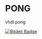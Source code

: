 PONG
====

vhdl pong


[![Bitdeli Badge](https://d2weczhvl823v0.cloudfront.net/vjames19/pong/trend.png)](https://bitdeli.com/free "Bitdeli Badge")

